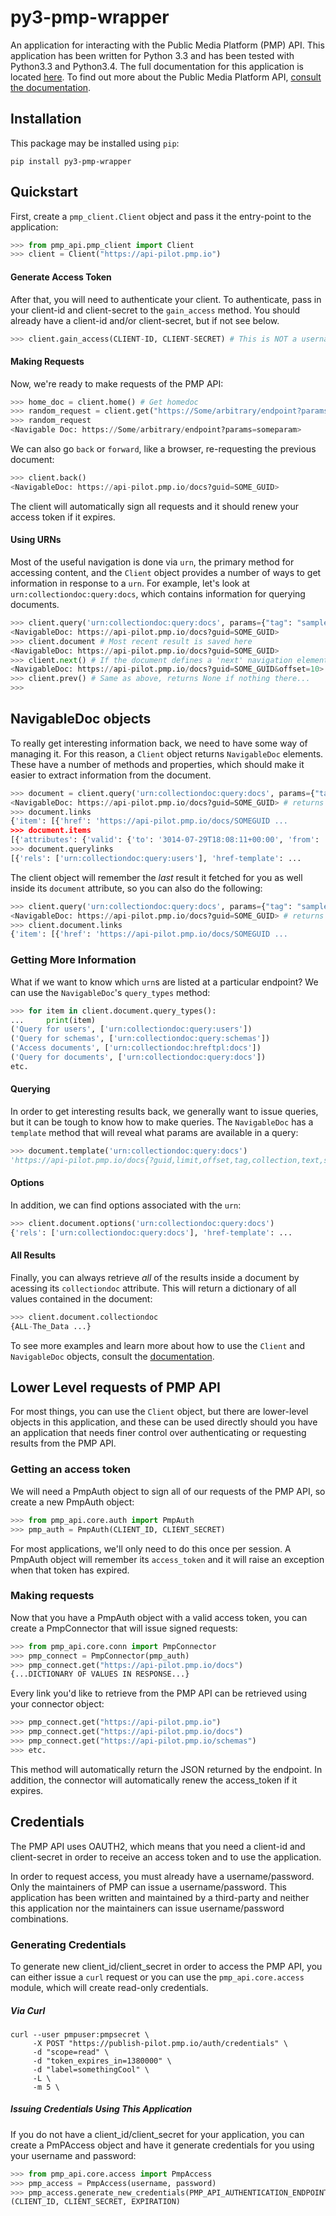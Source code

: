# py3-pmp-wrapper

An application for interacting with the Public Media Platform (PMP) API. This application has been written for Python 3.3 and has been tested with Python3.3 and Python3.4. The full documentation for this application is located [here](http://api.kpbs.org/media/docs/py3-pmp-wrapper/docs/). To find out more about the Public Media Platform API, [consult the documentation](https://github.com/publicmediaplatform/pmpdocs/wiki).

## Installation

This package may be installed using `pip`:

```
pip install py3-pmp-wrapper
```

## Quickstart

First, create a `pmp_client.Client` object and pass it the entry-point to the application:

```python
>>> from pmp_api.pmp_client import Client
>>> client = Client("https://api-pilot.pmp.io")
```

#### Generate Access Token

After that, you will need to authenticate your client. To authenticate, pass in your client-id and client-secret to the `gain_access` method. You should already have a client-id and/or client-secret, but if not see below. 

```python
>>> client.gain_access(CLIENT-ID, CLIENT-SECRET) # This is NOT a username/password combination
```

#### Making Requests

Now, we're ready to make requests of the PMP API:

```python
>>> home_doc = client.home() # Get homedoc
>>> random_request = client.get("https://Some/arbitrary/endpoint?params=someparam")
>>> random_request
<Navigable Doc: https://Some/arbitrary/endpoint?params=someparam>
```

We can also go `back` or `forward`, like a browser, re-requesting the previous document:

```python
>>> client.back() 
<NavigableDoc: https://api-pilot.pmp.io/docs?guid=SOME_GUID>
```

The client will automatically sign all requests and it should renew your access token if it expires. 

#### Using URNs

Most of the useful navigation is done via `urn`, the primary method for accessing content, and the `Client` object provides a number of ways to get information in response to a `urn`. For example, let's look at `urn:collectiondoc:query:docs`, which contains information for querying documents.

```python
>>> client.query('urn:collectiondoc:query:docs', params={"tag": "samplecontent", "profile": "story"})
<NavigableDoc: https://api-pilot.pmp.io/docs?guid=SOME_GUID>
>>> client.document # Most recent result is saved here
<NavigableDoc: https://api-pilot.pmp.io/docs?guid=SOME_GUID>
>>> client.next() # If the document defines a 'next' navigation element, we can follow it
<NavigableDoc: https://api-pilot.pmp.io/docs?guid=SOME_GUID&offset=10>
>>> client.prev() # Same as above, returns None if nothing there...
>>>
```


## NavigableDoc objects

To really get interesting information back, we need to have some way of managing it. For this reason, a `Client` object returns `NavigableDoc` elements. These have a number of methods and properties, which should make it easier to extract information from the document.

```python
>>> document = client.query('urn:collectiondoc:query:docs', params={"tag": "samplecontent", "profile": "story"})
<NavigableDoc: https://api-pilot.pmp.io/docs?guid=SOME_GUID> # returns NavigableDoc
>>> document.links
{'item': [{'href': 'https://api-pilot.pmp.io/docs/SOMEGUID ...
>>> document.items
[{'attributes': {'valid': {'to': '3014-07-29T18:08:11+00:00', 'from': ...
>>> document.querylinks
[{'rels': ['urn:collectiondoc:query:users'], 'href-template': ...
```

The client object will remember the *last* result it fetched for you as well inside its `document` attribute, so you can also do the following:

```python
>>> client.query('urn:collectiondoc:query:docs', params={"tag": "samplecontent", "profile": "story"})
<NavigableDoc: https://api-pilot.pmp.io/docs?guid=SOME_GUID> # returns NavigableDoc
>>> client.document.links
{'item': [{'href': 'https://api-pilot.pmp.io/docs/SOMEGUID ...
```

### Getting More Information

What if we want to know which `urn`s are listed at a particular endpoint? We can use the `NavigableDoc`'s `query_types` method:

```python
>>> for item in client.document.query_types():
...     print(item)
('Query for users', ['urn:collectiondoc:query:users'])
('Query for schemas', ['urn:collectiondoc:query:schemas'])
('Access documents', ['urn:collectiondoc:hreftpl:docs'])
('Query for documents', ['urn:collectiondoc:query:docs'])
etc.
```

#### Querying 

In order to get interesting results back, we generally want to issue queries, but it can be tough to know how to make queries. The `NavigableDoc` has a `template` method that  will reveal what params are available in a query:

```python
>>> document.template('urn:collectiondoc:query:docs')
'https://api-pilot.pmp.io/docs{?guid,limit,offset,tag,collection,text,searchsort,has,author,distributor,distributorgroup,startdate,enddate,profile,language}'
```

#### Options

In addition, we can find options associated with the `urn`:
```python
>>> client.document.options('urn:collectiondoc:query:docs')
{'rels': ['urn:collectiondoc:query:docs'], 'href-template': ...
```

#### All Results

Finally, you can always retrieve *all* of the results inside a document by acessing its `collectiondoc` attribute. This will return a dictionary of all values contained in the document:

```python
>>> client.document.collectiondoc
{ALL-The_Data ...}
```

To see more examples and learn more about how to use the `Client` and `NavigableDoc` objects, consult the [documentation](http://api.kpbs.org/media/docs/py3-pmp-wrapper/docs/).

## Lower Level requests of PMP API

For most things, you can use the `Client` object, but there are lower-level objects in this application, and these can be used directly should you have an application that needs finer control over authenticating or requesting results from the PMP API.

### Getting an access token

We will need a PmpAuth object to sign all of our requests of the PMP API, so create a new PmpAuth object:
```python
>>> from pmp_api.core.auth import PmpAuth
>>> pmp_auth = PmpAuth(CLIENT_ID, CLIENT_SECRET)
```

For most applications, we'll only need to do this once per session. A PmpAuth object will remember its `access_token` and it will raise an exception when that token has expired. 

### Making requests
Now that you have a PmpAuth object with a valid access token, you can create a PmpConnector that will issue signed requests:

```python
>>> from pmp_api.core.conn import PmpConnector
>>> pmp_connect = PmpConnector(pmp_auth)
>>> pmp_connect.get("https://api-pilot.pmp.io/docs")
{...DICTIONARY OF VALUES IN RESPONSE...}
```

Every link you'd like to retrieve from the PMP API can be retrieved using your connector object:
```python
>>> pmp_connect.get("https://api-pilot.pmp.io")
>>> pmp_connect.get("https://api-pilot.pmp.io/docs")
>>> pmp_connect.get("https://api-pilot.pmp.io/schemas")
>>> etc.
```

This method will automatically return the JSON returned by the endpoint. In addition, the connector will automatically renew the access_token if it expires.

## Credentials

The PMP API uses OAUTH2, which means that you need a client-id and client-secret in order to receive an access token and to use the application.

In order to request access, you must already have a username/password. Only the maintainers of PMP can issue a username/password. This application has been written and maintained by a third-party and neither this application nor the maintainers can issue username/password combinations.

### Generating Credentials

To generate new client_id/client_secret in order to access the PMP API, you can either issue a `curl` request or you can use the `pmp_api.core.access` module, which will create read-only credentials.

##### Via Curl

```
curl --user pmpuser:pmpsecret \
     -X POST "https://publish-pilot.pmp.io/auth/credentials" \
     -d "scope=read" \
     -d "token_expires_in=1380000" \
     -d "label=somethingCool" \
     -L \
     -m 5 \
```
##### Issuing Credentials Using This Application

If you do not have a client_id/client_secret for your application, you can create a PmPAccess object and have it generate credentials for you using your username and password:

```python
>>> from pmp_api.core.access import PmpAccess
>>> pmp_access = PmpAccess(username, password)
>>> pmp_access.generate_new_credentials(PMP_API_AUTHENTICATION_ENDPOINT, LABEL)
(CLIENT_ID, CLIENT_SECRET, EXPIRATION)
```


